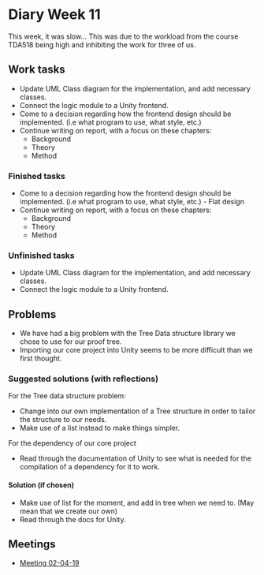 # Diary Week 11

This week, it was slow... This was due to the workload from the course TDA518 being high and inhibiting the work for three of us.

## Work tasks

- Update UML Class diagram for the implementation, and add necessary classes.
- Connect the logic module to a Unity frontend.
- Come to a decision regarding how the frontend design should be implemented. (i.e what program to use, what style, etc.)
- Continue writing on report, with a focus on these chapters:
  - Background
  - Theory
  - Method

### Finished tasks

- Come to a decision regarding how the frontend design should be implemented. (i.e what program to use, what style, etc.) - Flat design
- Continue writing on report, with a focus on these chapters:
  - Background
  - Theory
  - Method

### Unfinished tasks

- Update UML Class diagram for the implementation, and add necessary classes.
- Connect the logic module to a Unity frontend.

## Problems

- We have had a big problem with the Tree Data structure library we chose to use for our proof tree.
- Importing our core project into Unity seems to be more difficult than we first thought.

### Suggested solutions (with reflections)

For the Tree data structure problem:

- Change into our own implementation of a Tree structure in order to tailor the structure to our needs.
- Make use of a list instead to make things simpler.

For the dependency of our core project

- Read through the documentation of Unity to see what is needed for the compilation of a dependency for it to work.

#### Solution (if chosen)

- Make use of list for the moment, and add in tree when we need to. (May mean that we create our own)
- Read through the docs for Unity.

## Meetings

- [Meeting 02-04-19](../meetings/meeting-02-04-19.md)